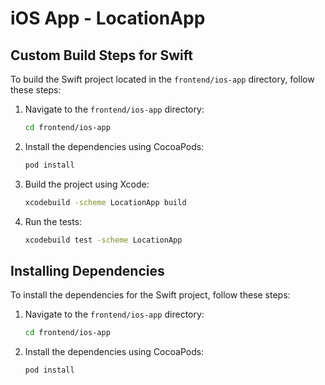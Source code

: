 # iOS App - LocationApp

## Custom Build Steps for Swift

To build the Swift project located in the `frontend/ios-app` directory, follow these steps:

1. Navigate to the `frontend/ios-app` directory:
   ```bash
   cd frontend/ios-app
   ```

2. Install the dependencies using CocoaPods:
   ```bash
   pod install
   ```

3. Build the project using Xcode:
   ```bash
   xcodebuild -scheme LocationApp build
   ```

4. Run the tests:
   ```bash
   xcodebuild test -scheme LocationApp
   ```

## Installing Dependencies

To install the dependencies for the Swift project, follow these steps:

1. Navigate to the `frontend/ios-app` directory:
   ```bash
   cd frontend/ios-app
   ```

2. Install the dependencies using CocoaPods:
   ```bash
   pod install
   ```
